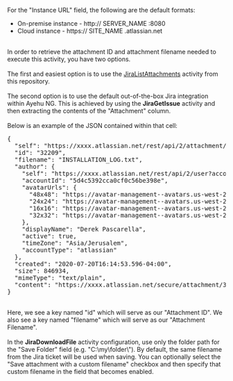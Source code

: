 For the "Instance URL" field, the following are the default formats:
<br>
<ul>
<li>On-premise instance - http:// SERVER_NAME :8080</li>
<li>Cloud instance - https:// SITE_NAME .atlassian.net</li>
</ul>
<br>
In order to retrieve the attachment ID and attachment filename needed to execute this activity, you have two options.
<br><br>
The first and easiest option is to use the <a href="https://github.com/Ayehu/custom-activities/tree/master/Jira/JiraListAttachments">JiraListAttachments</a> activity from this repository.
<br><br>
The second option is to use the default out-of-the-box Jira integration within Ayehu NG.  This is achieved by using the <b>JiraGetIssue</b> activity and then extracting the contents of the "Attachment" column.
<br><br>
Below is an example of the JSON contained within that cell:
<br>
<pre>
{
  "self": "https://xxxx.atlassian.net/rest/api/2/attachment/32209",
  "id": "32209",
  "filename": "INSTALLATION_LOG.txt",
  "author": {
    "self": "https://xxxx.atlassian.net/rest/api/2/user?accountId=5d4c5392cca0cf0c56be398e",
    "accountId": "5d4c5392cca0cf0c56be398e",
    "avatarUrls": {
      "48x48": "https://avatar-management--avatars.us-west-2.prod.public.atl-paas.net/5d4c5392cca0cf0c56be398e/015dc3da-60eb-4ed1-a173-aad766501025/48",
      "24x24": "https://avatar-management--avatars.us-west-2.prod.public.atl-paas.net/5d4c5392cca0cf0c56be398e/015dc3da-60eb-4ed1-a173-aad766501025/24",
      "16x16": "https://avatar-management--avatars.us-west-2.prod.public.atl-paas.net/5d4c5392cca0cf0c56be398e/015dc3da-60eb-4ed1-a173-aad766501025/16",
      "32x32": "https://avatar-management--avatars.us-west-2.prod.public.atl-paas.net/5d4c5392cca0cf0c56be398e/015dc3da-60eb-4ed1-a173-aad766501025/32"
    },
    "displayName": "Derek Pascarella",
    "active": true,
    "timeZone": "Asia/Jerusalem",
    "accountType": "atlassian"
  },
  "created": "2020-07-20T16:14:53.596-04:00",
  "size": 846934,
  "mimeType": "text/plain",
  "content": "https://xxxx.atlassian.net/secure/attachment/32209/INSTALLATION_LOG.txt"
}
</pre>
<br>
Here, we see a key named "id" which will serve as our "Attachment ID".  We also see a key named "filename" which will serve as our "Attachment Filename".
<br><br>
In the <b>JiraDownloadFile</b> activity configuration, use only the folder path for the "Save Folder" field (e.g. "C:\my\folder\").  By default, the same filename from the Jira ticket will be used when saving.  You can optionally select the "Save attachment with a custom filename" checkbox and then specify that custom filename in the field that becomes enabled.
